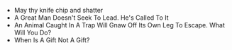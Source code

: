 - May thy knife chip and shatter
- A Great Man Doesn't Seek To Lead. He's Called To It
- An Animal Caught In A Trap Will Gnaw Off Its Own Leg To Escape. What Will You Do?
- When Is A Gift Not A Gift?
